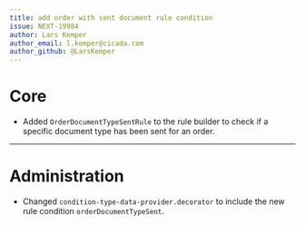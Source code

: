```yaml
---
title: add order with sent document rule condition
issue: NEXT-19984
author: Lars Kemper
author_email: l.kemper@cicada.com
author_github: @LarsKemper
---
```

# Core
* Added `OrderDocumentTypeSentRule` to the rule builder to check if a specific document type has been sent for an order.
___
# Administration
* Changed `condition-type-data-provider.decorator` to include the new rule condition `orderDocumentTypeSent`.
